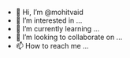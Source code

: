 - 👋 Hi, I’m @mohitvaid
- 👀 I’m interested in ...
- 🌱 I’m currently learning ...
- 💞️ I’m looking to collaborate on ...
- 📫 How to reach me ...

<!---
mohitvaid/mohitvaid is a ✨ special ✨ repository because its `README.md` (this file) appears on your GitHub profile.
You can click the Preview link to take a look at your changes.
--->
